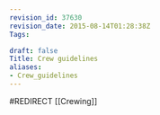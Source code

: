 ```yaml
---
revision_id: 37630
revision_date: 2015-08-14T01:28:38Z
Tags:

draft: false
Title: Crew guidelines
aliases:
- Crew_guidelines
---
```

#REDIRECT [[Crewing]]